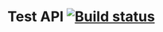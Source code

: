 # Test API [![Build status](https://ci.appveyor.com/api/projects/status/4lu8ag07olgh4a02?svg=true)](https://ci.appveyor.com/project/saphess/testing-api)